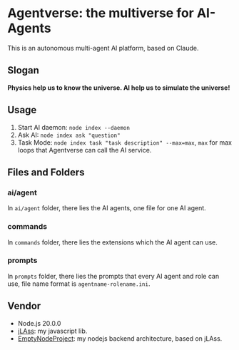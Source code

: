 # Agentverse: the multiverse for AI-Agents

This is an autonomous multi-agent AI platform, based on Claude.

## Slogan

**Physics help us to know the universe. AI help us to simulate the universe!**

## Usage

1.	Start AI daemon: `node index --daemon`
2.	Ask AI: `node index ask "question"`
3.	Task Mode: `node index task "task description" --max=max`, `max` for max loops that Agentverse can call the AI service.

## Files and Folders

### ai/agent

In `ai/agent` folder, there lies the AI agents, one file for one AI agent.

### commands

In `commands` folder, there lies the extensions which the AI agent can use.

### prompts

In `prompts` folder, there lies the prompts that every AI agent and role can use, file name format is `agentname-rolename.ini`.

## Vendor

-	Node.js 20.0.0
-	[jLAss](https://github.com/LostAbaddon/jLAss): my javascript lib.
-	[EmptyNodeProject](https://github.com/LostAbaddon/EmptyNodeProject): my nodejs backend architecture, based on jLAss.